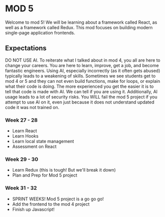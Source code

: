 # MOD 5
Welcome to mod 5! We will be learning about a framework called React, as well as a framework called Redux. This mod focuses on building modern single-page application frontends.

## Expectations

DO NOT USE AI. To reiterate what I talked about in mod 4, you all are here to change your careers. You are here to learn, improve, get a job, and become fantastic engineers. Using AI, especially incorrectly (as it often gets abused) typically leads to a weakening of skills. Sometimes we see students get to mod 4 or 5 and they can not even build functions, make for loops, or explain what their code is doing. The more experienced you get the easier it is to tell that code is made with AI. We can tell if you are using it. Additionally, AI usage leads to a lot of security risks. You WILL fail the mod 5 project if you attempt to use AI on it, even just because it does not understand updated code it was not trained on.

### Week 27 - 28

- Learn React
- Learn Hooks
- Learn local state management
- Assessment on React

### Week 29 - 30

- Learn Redux (this is tough! But we'll break it down)
- Plan and Prep for Mod 5 project

### Week 31 - 32
- SPRINT WEEKS! Mod 5 project is a go go go!
- Add the frontend to the mod 4 project
- Finish up Javascript!
